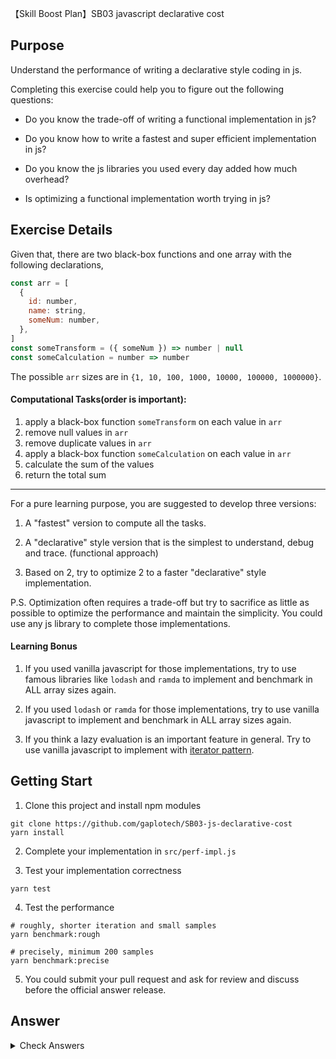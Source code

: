 【Skill Boost Plan】SB03 javascript declarative cost

## Purpose

Understand the performance of writing a declarative style coding in js.

Completing this exercise could help you to figure out the following questions:

- Do you know the trade-off of writing a functional implementation in js?

- Do you know how to write a fastest and super efficient implementation in js?

- Do you know the js libraries you used every day added how much overhead?

- Is optimizing a functional implementation worth trying in js?

## Exercise Details

Given that, there are two black-box functions and one array with the following
declarations,

```js
const arr = [
  {
    id: number,
    name: string,
    someNum: number,
  },
]
const someTransform = ({ someNum }) => number | null
const someCalculation = number => number
```

The possible `arr` sizes are in `{1, 10, 100, 1000, 10000, 100000, 1000000}`.

#### Computational Tasks(order is important):

1.  apply a black-box function `someTransform` on each value in `arr`
2.  remove null values in `arr`
3.  remove duplicate values in `arr`
4.  apply a black-box function `someCalculation` on each value in `arr`
5.  calculate the sum of the values
6.  return the total sum

---

For a pure learning purpose, you are suggested to develop three versions:

1. A "fastest" version to compute all the tasks.

2. A "declarative" style version that is the simplest to understand, debug and trace.
   (functional approach)

3. Based on 2, try to optimize 2 to a faster "declarative" style implementation.

P.S. Optimization often requires a trade-off but try to sacrifice as little as possible to
optimize the performance and maintain the simplicity. You could use any js library to
complete those implementations.

#### Learning Bonus

1. If you used vanilla javascript for those implementations, try to use famous libraries
   like `lodash` and `ramda` to implement and benchmark in ALL array sizes again.

2. If you used `lodash` or `ramda` for those implementations, try to use vanilla
   javascript to implement and benchmark in ALL array sizes again.

3. If you think a lazy evaluation is an important feature in general. Try to use vanilla
   javascript to implement with
   [iterator pattern](https://developer.mozilla.org/en-US/docs/Web/JavaScript/Guide/Iterators_and_Generators#Iterators).

## Getting Start

1. Clone this project and install npm modules

```
git clone https://github.com/gaplotech/SB03-js-declarative-cost
yarn install
```

2. Complete your implementation in `src/perf-impl.js`

3. Test your implementation correctness

```
yarn test
```

4. Test the performance

```
# roughly, shorter iteration and small samples
yarn benchmark:rough

# precisely, minimum 200 samples
yarn benchmark:precise
```

5. You could submit your pull request and ask for review and discuss before the official
   answer release.

## Answer

<details>
  <summary>Check Answers</summary>

A short answer and conclusion will be posted on 7/Sep 2020.

If you have no time to complete this exercise, you could read my comprehensive R&D
findings(implemented 20 versions) via patreon.

In order to get an accurate result, we need a good benchmark environment.

An ideal benchmark environment requires a machine that has no workload and no performance
thermal throttling. That's why I have rented a
[packet bare metal machine (t1.small.x86) in Tokyo](https://www.packet.com/cloud/servers/t1-small/)
to perform the benchmark with minimum 1000 samples for each benchmark.

As a result, the whole benchmark `1000 sample * 20 implementation * 7 size` takes 16.44
hours to run! The final result combined with the source code provided in patreon is
stunning and fascinating! It gives you a good insight between declarative style,
performance and functional optimization techniques in js.

[Early Access - JS Benchmark in 20 different implementations for same purpose](https://www.patreon.com/posts/41204692)

</details>

